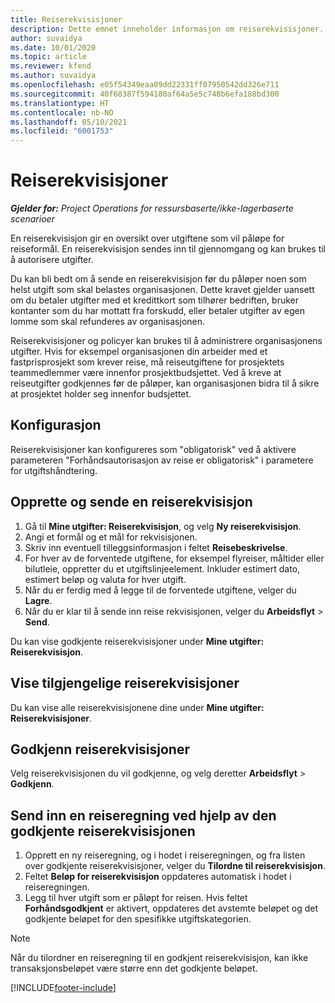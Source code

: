 ```yaml
---
title: Reiserekvisisjoner
description: Dette emnet inneholder informasjon om reiserekvisisjoner.
author: suvaidya
ms.date: 10/01/2020
ms.topic: article
ms.reviewer: kfend
ms.author: suvaidya
ms.openlocfilehash: e05f54349eaa09dd22331ff07950542dd326e711
ms.sourcegitcommit: 40f68387f594180af64a5e5c748b6efa188bd300
ms.translationtype: HT
ms.contentlocale: nb-NO
ms.lasthandoff: 05/10/2021
ms.locfileid: "6001753"
---
```

# <a name="travel-requisitions"></a>Reiserekvisisjoner

_**Gjelder for:** Project Operations for ressursbaserte/ikke-lagerbaserte scenarioer_

En reiserekvisisjon gir en oversikt over utgiftene som vil påløpe for reiseformål. En reiserekvisisjon sendes inn til gjennomgang og kan brukes til å autorisere utgifter.

Du kan bli bedt om å sende en reiserekvisisjon før du påløper noen som helst utgift som skal belastes organisasjonen. Dette kravet gjelder uansett om du betaler utgifter med et kredittkort som tilhører bedriften, bruker kontanter som du har mottatt fra forskudd, eller betaler utgifter av egen lomme som skal refunderes av organisasjonen.

Reiserekvisisjoner og policyer kan brukes til å administrere organisasjonens utgifter. Hvis for eksempel organisasjonen din arbeider med et fastprisprosjekt som krever reise, må reiseutgiftene for prosjektets teammedlemmer være innenfor prosjektbudsjettet. Ved å kreve at reiseutgifter godkjennes før de påløper, kan organisasjonen bidra til å sikre at prosjektet holder seg innenfor budsjettet.

## <a name="configuration"></a>Konfigurasjon 

Reiserekvisisjoner kan konfigureres som "obligatorisk" ved å aktivere parameteren "Forhåndsautorisasjon av reise er obligatorisk" i parametere for utgiftshåndtering. 

## <a name="create-and-submit-a-travel-requisition"></a>Opprette og sende en reiserekvisisjon

1. Gå til **Mine utgifter: Reiserekvisisjon**, og velg **Ny reiserekvisisjon**.
2. Angi et formål og et mål for rekvisisjonen.
3. Skriv inn eventuell tilleggsinformasjon i feltet **Reisebeskrivelse**. 
4. For hver av de forventede utgiftene, for eksempel flyreiser, måltider eller bilutleie, oppretter du et utgiftslinjeelement. Inkluder estimert dato, estimert beløp og valuta for hver utgift. 
5. Når du er ferdig med å legge til de forventede utgiftene, velger du **Lagre**.
6. Når du er klar til å sende inn reise rekvisisjonen, velger du **Arbeidsflyt** > **Send**.

Du kan vise godkjente reiserekvisisjoner under **Mine utgifter: Reiserekvisisjon**. 

## <a name="view-available-travel-requisitions"></a>Vise tilgjengelige reiserekvisisjoner

Du kan vise alle reiserekvisisjonene dine under **Mine utgifter: Reiserekvisisjoner**.

## <a name="approve-travel-requisitions"></a>Godkjenn reiserekvisisjoner

Velg reiserekvisisjonen du vil godkjenne, og velg deretter **Arbeidsflyt** > **Godkjenn**.  

## <a name="submit-an-expense-report-using-your-approved-travel-requisition"></a>Send inn en reiseregning ved hjelp av den godkjente reiserekvisisjonen

1. Opprett en ny reiseregning, og i hodet i reiseregningen, og fra listen over godkjente reiserekvisisjoner, velger du **Tilordne til reiserekvisisjon**.
2. Feltet **Beløp for reiserekvisisjon** oppdateres automatisk i hodet i reiseregningen.
3. Legg til hver utgift som er påløpt for reisen. Hvis feltet **Forhåndsgodkjent** er aktivert, oppdateres det avstemte beløpet og det godkjente beløpet for den spesifikke utgiftskategorien.

> [!NOTE]
> Når du tilordner en reiseregning til en godkjent reiserekvisisjon, kan ikke transaksjonsbeløpet være større enn det godkjente beløpet. 


[!INCLUDE[footer-include](../includes/footer-banner.md)]